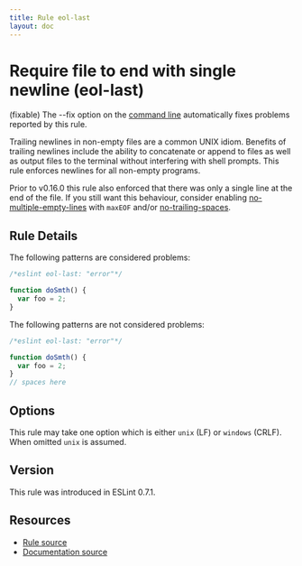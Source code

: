 ```yaml
---
title: Rule eol-last
layout: doc
---
```

<!-- Note: No pull requests accepted for this file. See README.md in the root directory for details. -->

# Require file to end with single newline (eol-last)

(fixable) The --fix option on the [command line](../user-guide/command-line-interface#fix) automatically fixes problems reported by this rule.

Trailing newlines in non-empty files are a common UNIX idiom. Benefits of
trailing newlines include the ability to concatenate or append to files as well
as output files to the terminal without interfering with shell prompts. This
rule enforces newlines for all non-empty programs.

Prior to v0.16.0 this rule also enforced that there was only a single line at
the end of the file. If you still want this behaviour, consider enabling
[no-multiple-empty-lines](no-multiple-empty-lines) with `maxEOF` and/or
[no-trailing-spaces](no-trailing-spaces).

## Rule Details

The following patterns are considered problems:

```js
/*eslint eol-last: "error"*/

function doSmth() {
  var foo = 2;
}
```

The following patterns are not considered problems:

```js
/*eslint eol-last: "error"*/

function doSmth() {
  var foo = 2;
}
// spaces here
```

## Options

This rule may take one option which is either `unix` (LF) or `windows` (CRLF). When omitted `unix` is assumed.

## Version

This rule was introduced in ESLint 0.7.1.

## Resources

* [Rule source](https://github.com/eslint/eslint/tree/master/lib/rules/eol-last.js)
* [Documentation source](https://github.com/eslint/eslint/tree/master/docs/rules/eol-last.md)
